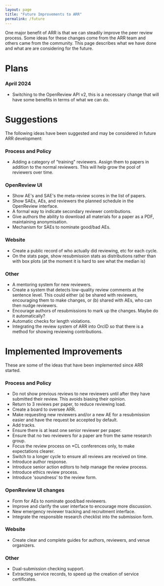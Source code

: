 ```yaml
---
layout: page
title: "Future Improvements to ARR"
permalink: /future
---
```


One major benefit of ARR is that we can steadily improve the peer review process.
Some ideas for these changes come from the ARR team and others came from the community.
This page describes what we have done and what are are considering for the future.

# Plans

### April 2024
- Switching to the OpenReview API v2, this is a necessary change that will have some benefits in terms of what we can do.

# Suggestions

The following ideas have been suggested and may be considered in future ARR development:

### Process and Policy
- Adding a category of "training" reviewers. Assign them to papers in addition to the normal reviewers. This will help grow the pool of reviewers over time.

### OpenReview UI
- Show AE's and SAE's the meta-review scores in the list of papers.
- Show SAEs, AEs, and reviewers the planned schedule in the OpenReview interface.
- A formal way to indicate secondary reviewer contributions.
- Give authors the ability to download all materials for a paper as a PDF, maintaining anonymisation.
- Mechanism for SAEs to nominate good/bad AEs.

### Website
- Create a public record of who actually did reviewing, etc for each cycle.
- On the stats page, show resubmission stats as distributions rather than with box plots (at the moment it is hard to see what the median is)

### Other
- A mentoring system for new reviewers.
- Create a system that detects low-quality review comments at the sentence level. This could either (a) be shared with reviewers, encouraging them to make changes, or (b) shared with AEs, who can then nudge reviewers.
- Encourage authors of resubmissions to mark up the changes. Maybe do it automatically?
- Automatic checks for length violations.
- Integrating the review system of ARR into OrcID so that there is a method for showing reviewing contributions.

# Implemented Improvements

These are some of the ideas that have been implemented since ARR started.

### Process and Policy
- Do not show previous reviews to new reviewers until after they have submitted their review. This avoids biasing their opinion.
- Return to 3 reviews per paper, to reduce reviewing load.
- Create a board to oversee ARR.
- Make requesting new reviewers and/or a new AE for a resubmission easier and have the request be accepted by default.
- Add tracks.
- Ensure there is at least one senior reviewer per paper.
- Ensure that no two reviewers for a paper are from the same research group.
- Focus the review process on \*CL conferences only, to make expectations clearer.
- Switch to a longer cycle to ensure all reviews are received on time.
- Introduce author response.
- Introduce senior action editors to help manage the review process.
- Introduce ethics review process.
- Introduce 'soundness' to the review form.

### OpenReview UI changes
- Form for AEs to nominate good/bad reviewers.
- Improve and clarify the user interface to encourage more discussion.
- New emergency reviewer tracking and recruitment interface.
- Integrate the responsible research checklist into the submission form.

### Website
- Create clear and complete guides for authors, reviewers, and venue organizers.

### Other
- Dual-submission checking support.
- Extracting service records, to speed up the creation of service certificates.

